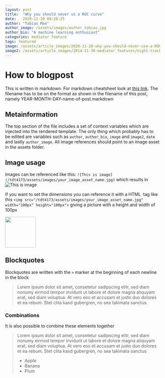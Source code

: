 ```yaml
---
layout: post
title:  "Why you should never us a ROC curve"
date:   2020-11-20 09:28:25
author: "Tobias Moe"
author_image: /assets/images/author_tobias.jpg
author_bio: "A machine learning enthusiast"
categories: mediator feature
tags: featured
image: /assets/article_images/2020-11-20-why-you-should-never-use-a-ROC-curve/roc-curve-image-1.jpg
image2: /assets/article_images/2014-11-30-mediator_features/night-track-mobile.JPG
---
```

# How to blogpost
This is written in markdown. For markdown cheatsheet look at [this link](https://www.markdownguide.org/cheat-sheet/).
The filename has to be on the format as shown in the filename of this post, namely YEAR-MONTH-DAY-name-of-post.markdown
## Metainformation
The top section of the file includes a set of context variables which are injected into the rendered template.
The only thing which probably has to be edited are variables such as `author`, `author_bio`, `image` 
and `image2`, `date` and lastly `author_image`. All image references should point to an image asset in the
assets folder.
## Image usage
Images can be referenced like this:
`![This is image](/tdt4173/assets/images/your_image_asset_name.jpg)` which results in
![This is image](/tdt4173/assets/images/author_alex.jpg)

If you want to set the dimensions you can reference it with a HTML <img> tag like this
`<img src="/tdt4173/assets/images/your_image_asset_name.jpg" width="100px" height="100px">` giving a picture
with a height and width of 100px


<img src="/tdt4173/assets/images/author_alex.jpg" width="100px" height="100px">


## Blockquotes
Blockquotes are written with the `>` marker at the beginning of each newline in the block
>Lorem ipsum dolor sit amet, consetetur sadipscing elitr, sed diam nonumy eirmod tempor invidunt ut labore et dolore magna aliquyam erat, sed diam voluptua. At vero eos et accusam et justo duo dolores et ea rebum. Stet clita kasd gubergren, no sea takimata sanctus


### Combinations 
It is also possible to combine these elements together

>Lorem ipsum dolor sit amet, consetetur sadipscing elitr, sed diam nonumy eirmod tempor invidunt ut labore et dolore magna aliquyam erat, sed diam voluptua. At vero eos et accusam et justo duo dolores et ea rebum. Stet clita kasd gubergren, no sea takimata sanctus
>
> - Apple
> - Banana
> - Plum
